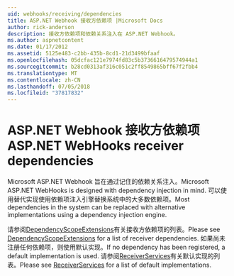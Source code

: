 ```yaml
---
uid: webhooks/receiving/dependencies
title: ASP.NET Webhook 接收方依赖项 |Microsoft Docs
author: rick-anderson
description: 接收方依赖项和依赖关系注入在 ASP.NET Webhook。
ms.author: aspnetcontent
ms.date: 01/17/2012
ms.assetid: 5125e483-c2bb-435b-8cd1-21d3499bfaaf
ms.openlocfilehash: 05dcfac121e7974fd83c5b3736616479574944a1
ms.sourcegitcommit: b28cd0313af316c051c2ff8549865bff67f2fbb4
ms.translationtype: MT
ms.contentlocale: zh-CN
ms.lasthandoff: 07/05/2018
ms.locfileid: "37817832"
---
```

# <a name="aspnet-webhooks-receiver-dependencies"></a><span data-ttu-id="71a2c-103">ASP.NET Webhook 接收方依赖项</span><span class="sxs-lookup"><span data-stu-id="71a2c-103">ASP.NET WebHooks receiver dependencies</span></span>

<span data-ttu-id="71a2c-104">Microsoft ASP.NET Webhook 旨在通过记住的依赖关系注入。</span><span class="sxs-lookup"><span data-stu-id="71a2c-104">Microsoft ASP.NET WebHooks is designed with dependency injection in mind.</span></span> <span data-ttu-id="71a2c-105">可以使用替代实现使用依赖项注入引擎替换系统中的大多数依赖项。</span><span class="sxs-lookup"><span data-stu-id="71a2c-105">Most dependencies in the system can be replaced with alternative implementations using a dependency injection engine.</span></span>

<span data-ttu-id="71a2c-106">请参阅[DependencyScopeExtensions](https://github.com/aspnet/WebHooks/blob/master/src/Microsoft.AspNet.WebHooks.Receivers/Extensions/DependencyScopeExtensions.cs)有关接收方依赖项的列表。</span><span class="sxs-lookup"><span data-stu-id="71a2c-106">Please see [DependencyScopeExtensions](https://github.com/aspnet/WebHooks/blob/master/src/Microsoft.AspNet.WebHooks.Receivers/Extensions/DependencyScopeExtensions.cs) for a list of receiver dependencies.</span></span> <span data-ttu-id="71a2c-107">如果尚未注册任何依赖项，则使用默认实现。</span><span class="sxs-lookup"><span data-stu-id="71a2c-107">If no dependency has been registered, a default implementation is used.</span></span> <span data-ttu-id="71a2c-108">请参阅[ReceiverServices](https://github.com/aspnet/WebHooks/blob/master/src/Microsoft.AspNet.WebHooks.Receivers/Services/ReceiverServices.cs)有关默认实现的列表。</span><span class="sxs-lookup"><span data-stu-id="71a2c-108">Please see [ReceiverServices](https://github.com/aspnet/WebHooks/blob/master/src/Microsoft.AspNet.WebHooks.Receivers/Services/ReceiverServices.cs) for a list of default implementations.</span></span>
